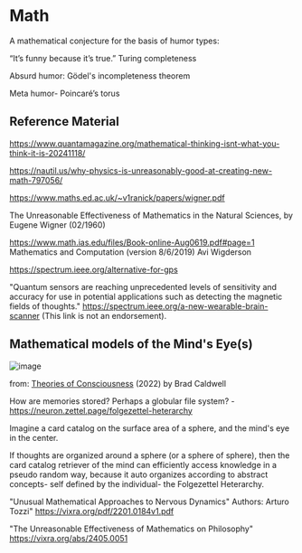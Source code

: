# Math

A mathematical conjecture for the basis of humor types:

“It’s funny because it’s true.” Turing completeness

Absurd humor: Gödel's incompleteness theorem

Meta humor- Poincaré’s torus

Reference Material
--

https://www.quantamagazine.org/mathematical-thinking-isnt-what-you-think-it-is-20241118/

https://nautil.us/why-physics-is-unreasonably-good-at-creating-new-math-797056/

https://www.maths.ed.ac.uk/~v1ranick/papers/wigner.pdf

The Unreasonable Effectiveness of Mathematics in the Natural Sciences, by Eugene Wigner (02/1960)
 
https://www.math.ias.edu/files/Book-online-Aug0619.pdf#page=1 Mathematics and Computation (version 8/6/2019) Avi Wigderson

https://spectrum.ieee.org/alternative-for-gps

"Quantum sensors are reaching unprecedented levels of sensitivity and accuracy for use in potential applications such as detecting the magnetic fields of thoughts." https://spectrum.ieee.org/a-new-wearable-brain-scanner (This link is not an endorsement).

Mathematical models of the Mind's Eye(s)
--

![image](https://github.com/hatonthecat/Math/assets/76194453/17ea1780-5111-43d8-97fc-c9bec640f7eb)

from: [Theories of Consciousness](https://firebasestorage.googleapis.com/v0/b/theoriesofconsciousness.appspot.com/o/TESTDigital.pdf?alt=media&token=022a247f-e5c4-45e6-b5a6-431853765780
) (2022) by Brad Caldwell 


How are memories stored? Perhaps a globular file system? - https://neuron.zettel.page/folgezettel-heterarchy

Imagine a card catalog on the surface area of a sphere, and the mind's eye in the center. 

If thoughts are organized around a sphere (or a sphere of sphere), then the card catalog retriever of the mind can efficiently access knowledge in a pseudo random way, because it auto organizes according to abstract concepts- self defined by the individual- the Folgezettel Heterarchy.


"Unusual Mathematical Approaches to Nervous Dynamics" Authors: Arturo Tozzi" https://vixra.org/pdf/2201.0184v1.pdf 

"The Unreasonable Effectiveness of Mathematics on Philosophy" https://vixra.org/abs/2405.0051
